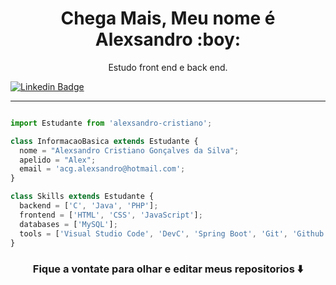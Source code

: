 <p align="center">

<h1 align="center"> Chega Mais, Meu nome é Alexsandro :boy:</h1>

<p align="center"> Estudo front end e back end.</p>

</p>

[![Linkedin Badge](https://img.shields.io/badge/-Alexsandro%20Cristiano-0000FF?style=flat-square&logo=Linkedin&logoColor=white&link=https://www.linkedin.com/in/alexsandro-cristiano/)](https://www.linkedin.com/in/alexsandro-cristiano/)

---


```javascript

import Estudante from 'alexsandro-cristiano';

class InformacaoBasica extends Estudante {
  nome = "Alexsandro Cristiano Gonçalves da Silva";
  apelido = "Alex";
  email = 'acg.alexsandro@hotmail.com';
}

class Skills extends Estudante {
  backend = ['C', 'Java', 'PHP'];
  frontend = ['HTML', 'CSS', 'JavaScript'];
  databases = ['MySQL'];
  tools = ['Visual Studio Code', 'DevC', 'Spring Boot', 'Git', 'Github'];
}

```

### <div align="center"> Fique a vontate para olhar e editar meus repositorios ⬇️ </div>
